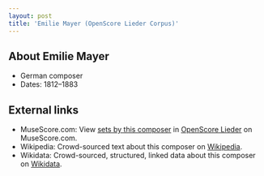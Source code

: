 ```yaml
---
layout: post
title: 'Emilie Mayer (OpenScore Lieder Corpus)'
---
```


## About Emilie Mayer

- German composer
- Dates: 1812–1883

## External links

- MuseScore.com: View [sets by this composer] in [OpenScore Lieder] on MuseScore.com.
- Wikipedia: Crowd-sourced text about this composer on [Wikipedia].
- Wikidata: Crowd-sourced, structured, linked data about this composer on [Wikidata].

[Wikipedia]: https://en.wikipedia.org/wiki/Emilie_Mayer
[Wikidata]: https://www.wikidata.org/wiki/Q447851
[sets by this composer]: https://musescore.com/openscore-lieder-corpus/sets?order=title&text=Mayer,+Emilie
[OpenScore Lieder]: https://musescore.com/openscore-lieder-corpus

